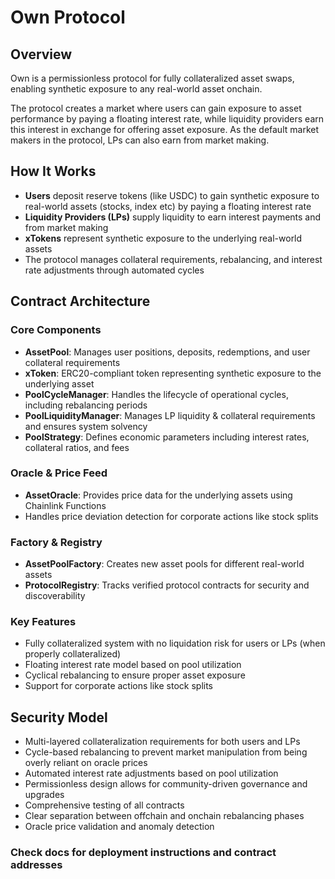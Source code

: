 # Own Protocol

## Overview

Own is a permissionless protocol for fully collateralized asset swaps, enabling synthetic exposure to any real-world asset onchain.

The protocol creates a market where users can gain exposure to asset performance by paying a floating interest rate, while liquidity providers earn this interest in exchange for offering asset exposure. As the default market makers in the protocol, LPs can also earn from market making.

## How It Works

- **Users** deposit reserve tokens (like USDC) to gain synthetic exposure to real-world assets (stocks, index etc) by paying a floating interest rate
- **Liquidity Providers (LPs)** supply liquidity to earn interest payments and from market making
- **xTokens** represent synthetic exposure to the underlying real-world assets
- The protocol manages collateral requirements, rebalancing, and interest rate adjustments through automated cycles

## Contract Architecture

### Core Components

- **AssetPool**: Manages user positions, deposits, redemptions, and user collateral requirements
- **xToken**: ERC20-compliant token representing synthetic exposure to the underlying asset
- **PoolCycleManager**: Handles the lifecycle of operational cycles, including rebalancing periods
- **PoolLiquidityManager**: Manages LP liquidity & collateral requirements and ensures system solvency
- **PoolStrategy**: Defines economic parameters including interest rates, collateral ratios, and fees

### Oracle & Price Feed

- **AssetOracle**: Provides price data for the underlying assets using Chainlink Functions
- Handles price deviation detection for corporate actions like stock splits

### Factory & Registry

- **AssetPoolFactory**: Creates new asset pools for different real-world assets
- **ProtocolRegistry**: Tracks verified protocol contracts for security and discoverability

### Key Features

- Fully collateralized system with no liquidation risk for users or LPs (when properly collateralized)
- Floating interest rate model based on pool utilization
- Cyclical rebalancing to ensure proper asset exposure
- Support for corporate actions like stock splits

## Security Model

- Multi-layered collateralization requirements for both users and LPs
- Cycle-based rebalancing to prevent market manipulation from being overly reliant on oracle prices
- Automated interest rate adjustments based on pool utilization
- Permissionless design allows for community-driven governance and upgrades
- Comprehensive testing of all contracts
- Clear separation between offchain and onchain rebalancing phases
- Oracle price validation and anomaly detection

### Check docs for deployment instructions and contract addresses
